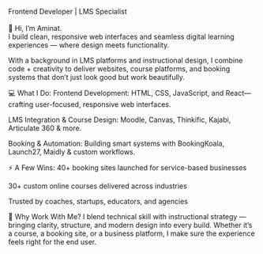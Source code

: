 Frontend Developer | LMS Specialist 
<br>
<br>
👋 Hi, I’m Aminat.
<br>
I build clean, responsive web interfaces and seamless digital learning experiences — where design meets functionality.

With a background in LMS platforms and instructional design, I combine code + creativity to deliver websites, course platforms, and booking systems that don’t just look good but work beautifully.


💻 What I Do:
Frontend Development: HTML, CSS, JavaScript, and React—crafting user-focused, responsive web interfaces.

LMS Integration & Course Design: Moodle, Canvas, Thinkific, Kajabi, Articulate 360 & more.

Booking & Automation: Building smart systems with BookingKoala, Launch27, Maidly & custom workflows.


⚡ A Few Wins:
40+ booking sites launched for service-based businesses

30+ custom online courses delivered across industries

Trusted by coaches, startups, educators, and agencies


🧠 Why Work With Me?
I blend technical skill with instructional strategy — bringing clarity, structure, and modern design into every build. Whether it’s a course, a booking site, or a business platform, I make sure the experience feels right for the end user.
